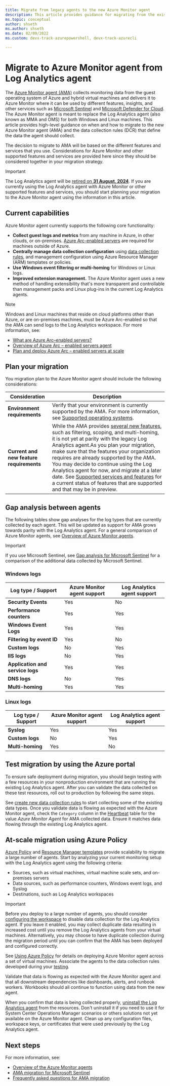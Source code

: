 ```yaml
---
title: Migrate from legacy agents to the new Azure Monitor agent
description: This article provides guidance for migrating from the existing legacy agents to the new Azure Monitor agent (AMA) and data collection rules (DCR).
ms.topic: conceptual
author: shseth
ms.author: shseth
ms.date: 02/09/2022 
ms.custom: devx-track-azurepowershell, devx-track-azurecli

---
```


# Migrate to Azure Monitor agent from Log Analytics agent
The [Azure Monitor agent (AMA)](azure-monitor-agent-overview.md) collects monitoring data from the guest operating system of Azure and hybrid virtual machines and delivers it to Azure Monitor where it can be used by different features, insights, and other services such as [Microsoft Sentinel](../../sentintel/../sentinel/overview.md) and [Microsoft Defender for Cloud](../../defender-for-cloud/defender-for-cloud-introduction.md). The Azure Monitor agent is meant to replace the Log Analytics agent (also known as MMA and OMS) for both Windows and Linux machines. This article provides high-level guidance on when and how to migrate to the new Azure Monitor agent (AMA) and the data collection rules (DCR) that define the data the agent should collect.

The decision to migrate to AMA will be based on the different features and services that you use. Considerations for Azure Monitor and other supported features and services are provided here since they should be considered together in your migration strategy. 

> [!IMPORTANT]
> The Log Analytics agent will be [retired on **31 August, 2024**](https://azure.microsoft.com/updates/were-retiring-the-log-analytics-agent-in-azure-monitor-on-31-august-2024/). If you are currently using the Log Analytics agent with Azure Monitor or other supported features and services, you should start planning your migration to the Azure Monitor agent using the information in this article.

## Current capabilities

Azure Monitor agent currently supports the following core functionality:

- **Collect guest logs and metrics** from any machine in Azure, in other clouds, or on-premises. [Azure Arc-enabled servers](/azure/azure-arc/servers/overview) are required for machines outside of Azure.
- **Centrally manage data collection configuration** using [data collection rules](/azure/azure-monitor/agents/data-collection-rule-overview), and management configuration using Azure Resource Manager (ARM) templates or policies.
- **Use Windows event filtering or multi-homing** for Windows or Linux logs.
- **Improved extension management.** The Azure Monitor agent uses a new method of handling extensibility that's more transparent and controllable than management packs and Linux plug-ins in the current Log Analytics agents.

> [!NOTE]
> Windows and Linux machines that reside on cloud platforms other than Azure, or are on-premises machines, must be Azure Arc-enabled so that the AMA can send logs to the Log Analytics workspace. For more information, see: 
>
> - [What are Azure Arc–enabled servers?](/azure/azure-arc/servers/overview)
> - [Overview of Azure Arc – enabled servers agent](/azure/azure-arc/servers/agent-overview)
> - [Plan and deploy Azure Arc – enabled servers at scale](/azure/azure-arc/servers/plan-at-scale-deployment)

## Plan your migration

You migration plan to the Azure Monitor agent should include the following considerations:

|Consideration  |Description  |
|---------|---------|
|**Environment requirements**     | Verify that your environment is currently supported by the AMA. For more information, see [Supported operating systems](/azure/azure-monitor/agents/agents-overview#supported-operating-systems).         |
|**Current and new feature requirements**     | While the AMA provides [several new features](#current-capabilities), such as filtering, scoping, and multi-homing, it is not yet at parity with the legacy Log Analytics agent.As you plan your migration, make sure that the features your organization requires are already supported by the AMA. You may decide to continue using the Log Analytics agent for now, and migrate at a later date. See [Supported services and features](/azure/azure-monitor/agents/azure-monitor-agent-overview#supported-services-and-features) for a current status of features that are supported and that may be in preview. | 


## Gap analysis between agents
The following tables show gap analyses for the log types that are currently collected by each agent. This will be updated as support for AMA grows towards parity with the Log Analytics agent. For a general comparison of Azure Monitor agents, see [Overview of Azure Monitor agents](../agents/azure-monitor-agent-overview.md).


> [!IMPORTANT]
> If you use Microsoft Sentinel, see [Gap analysis for Microsoft Sentinel](../../sentinel/ama-migrate.md#gap-analysis-between-agents) for a comparison of the additional data collected by Microsoft Sentinel.


### Windows logs

|Log type / Support  |Azure Monitor agent support |Log Analytics agent support  |
|---------|---------|---------|
| **Security Events** | Yes | No |
| **Performance counters** | Yes | Yes |
| **Windows Event Logs** | Yes | Yes |
| **Filtering by event ID** | Yes | No |
| **Custom logs** | No | Yes |
| **IIS logs** | No | Yes |
| **Application and service logs** | Yes | Yes |
| **DNS logs** | No | Yes |
| **Multi-homing** | Yes | Yes |

### Linux logs

|Log type / Support  |Azure Monitor agent support |Log Analytics agent support  |
|---------|---------|---------|
| **Syslog** | Yes | Yes |
| **Custom logs** | No | Yes |
| **Multi-homing** | Yes | No |


## Test migration by using the Azure portal
To ensure safe deployment during migration, you should begin testing with a few resources in your nonproduction environment that are running the existing Log Analytics agent. After you can validate the data collected on these test resources, roll out to production by following the same steps.

See [create new data collection rules](./data-collection-rule-azure-monitor-agent.md#create-rule-and-association-in-azure-portal) to start collecting some of the existing data types. Once you validate data is flowing as expected with the Azure Monitor agent, check the `Category` column in the [Heartbeat](/azure/azure-monitor/reference/tables/heartbeat) table for the value *Azure Monitor Agent* for AMA collected data. Ensure it matches data flowing through the existing Log Analytics agent.


## At-scale migration using Azure Policy
[Azure Policy](../../governance/policy/overview.md) and [Resource Manager templates](../resource-manager-samples.md) provide scalability to migrate a large number of agents. 
Start by analyzing your current monitoring setup with the Log Analytics agent using the following criteria:

  - Sources, such as virtual machines, virtual machine scale sets, and on-premises servers
  - Data sources, such as performance counters, Windows event logs, and Syslog
  - Destinations, such as Log Analytics workspaces

> [!IMPORTANT]
> Before you deploy to a large number of agents, you should consider [configuring the workspace](agent-data-sources.md) to disable data collection for the Log Analytics agent. If you leave it enabled, you may collect duplicate data resulting in increased cost until you remove the Log Analytics agents from your virtual machines. Alternatively, you may choose to have duplicate collection during the migration period until you can confirm that the AMA has been deployed and configured correctly.

See [Using Azure Policy](azure-monitor-agent-manage.md#using-azure-policy) for details on deploying Azure Monitor agent across a set of virtual machines. Associate the agents to the data collection rules developed during your [testing](#test-migration-by-using-the-azure-portal). 

Validate that data is flowing as expected with the Azure Monitor agent and that all downstream dependencies like dashboards, alerts, and runbook workers. Workbooks should all continue to function using data from the new agent.

When you confirm that data is being collected properly, [uninstall the Log Analytics agent](./agent-manage.md#uninstall-agent) from the resources. Don't uninstall it if you need to use it for System Center Operations Manager scenarios or others solutions not yet available on the Azure Monitor agent. Clean up any configuration files, workspace keys, or certificates that were used previously by the Log Analytics agent.

## Next steps

For more information, see:

- [Overview of the Azure Monitor agents](agents-overview.md)
- [AMA migration for Microsoft Sentinel](../../sentinel/ama-migrate.md)
- [Frequently asked questions for AMA migration](/azure/azure-monitor/faq#azure-monitor-agent)
